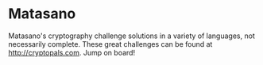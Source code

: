 # Matasano
Matasano's cryptography challenge solutions in a variety of languages, not necessarily complete.
These great challenges can be found at http://cryptopals.com. Jump on board!
